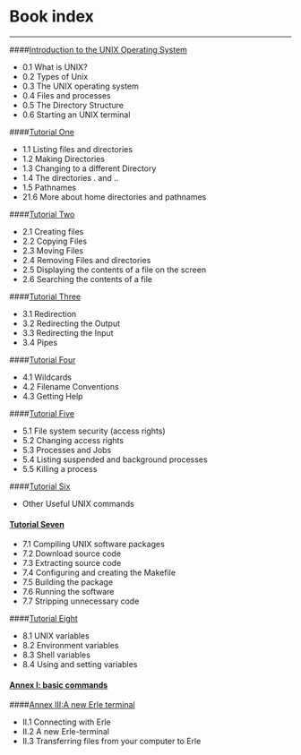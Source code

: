 # Book index
---
####[Introduction to the UNIX Operating System](../introduction_to_the_unix_operating_system/README.md)

- 0.1 What is UNIX?
- 0.2 Types of Unix
- 0.3 The UNIX operating system
- 0.4 Files and processes
- 0.5 The Directory Structure
- 0.6 Starting an UNIX terminal

####[Tutorial One ](../tutorial_1/README.md)


- 1.1 Listing files and directories
- 1.2 Making Directories
- 1.3 Changing to a different Directory
- 1.4 The directories . and ..
- 1.5 Pathnames
- 21.6 More about home directories and pathnames

####[Tutorial Two](../tutorial_2/README.md)

- 2.1 Creating files
- 2.2 Copying Files
- 2.3 Moving Files
- 2.4 Removing Files and directories
- 2.5 Displaying the contents of a file on the screen
- 2.6 Searching the contents of a file

####[Tutorial Three](../tutorial_3/README.md)

- 3.1 Redirection
- 3.2 Redirecting the Output
- 3.3 Redirecting the Input
- 3.4 Pipes

####[Tutorial Four](../tutorial_4/README.md)

- 4.1 Wildcards
- 4.2 Filename Conventions
- 4.3 Getting Help

####[Tutorial Five](../tutorial_5/README.md)

- 5.1 File system security (access rights)
- 5.2 Changing access rights
- 5.3 Processes and Jobs
- 5.4 Listing suspended and background processes
- 5.5 Killing a process

####[Tutorial Six](../tutorial_6/README.md)

- Other Useful UNIX commands

#### [Tutorial Seven](../tutorial_7/README.md)

- 7.1 Compiling UNIX software packages
- 7.2 Download source code
- 7.3 Extracting source code
- 7.4 Configuring and creating the Makefile
- 7.5 Building the package
- 7.6 Running the software
- 7.7 Stripping unnecessary code


####[Tutorial Eight](../tutorial_8/README.md)

- 8.1 UNIX variables
- 8.2 Environment variables
- 8.3 Shell variables
- 8.4 Using and setting variables

#### [Annex I: basic commands](../annex_i_basic_commands/README.md)

####[Annex III:A new Erle terminal](../annex_iii_a_new_erle_terminal/README.md)

- II.1 Connecting with Erle
- II.2 A new Erle-terminal
- II.3 Transferring files from your computer to Erle

